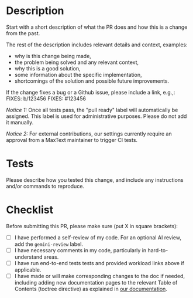 # Description

Start with a short description of what the PR does and how this is a change from
the past.

The rest of the description includes relevant details and context, examples:
- why is this change being made,
- the problem being solved and any relevant context,
- why this is a good solution,
- some information about the specific implementation,
- shortcomings of the solution and possible future improvements.

If the change fixes a bug or a Github issue, please include a link, e.g.,:
FIXES: b/123456
FIXES: #123456

*Notice 1:* Once all tests pass, the "pull ready" label will automatically be assigned.
This label is used for administrative purposes. Please do not add it manually.

*Notice 2:* For external contributions, our settings currently require an approval from a MaxText maintainer to trigger CI tests.

# Tests

Please describe how you tested this change, and include any instructions and/or
commands to reproduce.

# Checklist

Before submitting this PR, please make sure (put X in square brackets):
- [ ] I have performed a self-review of my code. For an optional AI review, add the `gemini-review` label.
- [ ] I have necessary comments in my code, particularly in hard-to-understand areas.
- [ ] I have run end-to-end tests tests and provided workload links above if applicable.
- [ ] I have made or will make corresponding changes to the doc if needed, including adding new documentation pages to the relevant Table of Contents (toctree directive) as explained in [our documentation](https://maxtext.readthedocs.io/en/latest/development.html#adding-new-documentation-files).
